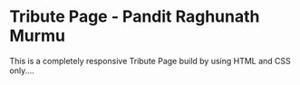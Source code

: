 # Tribute Page - Pandit Raghunath Murmu

This is a completely responsive Tribute Page build by using HTML and CSS only....
